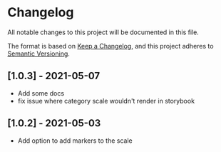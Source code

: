 # Changelog

All notable changes to this project will be documented in this file.

The format is based on [Keep a Changelog](https://keepachangelog.com/en/1.0.0/),
and this project adheres to [Semantic Versioning](https://semver.org/spec/v2.0.0.html).

## [1.0.3] - 2021-05-07

- Add some docs
- fix issue where category scale wouldn't render in storybook

## [1.0.2] - 2021-05-03

- Add option to add markers to the scale
